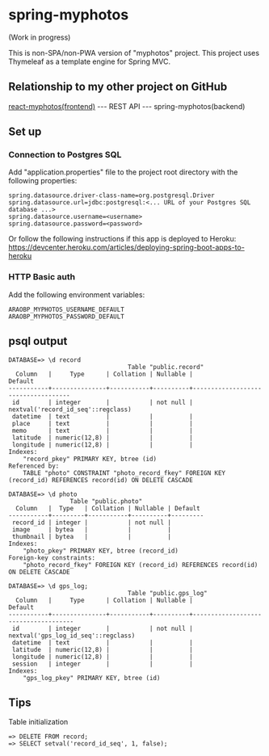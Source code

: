 # spring-myphotos
 
(Work in progress)

This is non-SPA/non-PWA version of "myphotos" project. This project uses Thymeleaf as a template engine for Spring MVC.

## Relationship to my other project on GitHub

[react-myphotos(frontend)](https://github.com/araobp/react-myphotos) --- REST API --- spring-myphotos(backend)

## Set up

### Connection to Postgres SQL

Add "application.properties" file to the project root directory with the following properties:

```
spring.datasource.driver-class-name=org.postgresql.Driver
spring.datasource.url=jdbc:postgresql:<... URL of your Postgres SQL database ...>
spring.datasource.username=<username>
spring.datasource.password=<password>
```

Or follow the following instructions if this app is deployed to Heroku: https://devcenter.heroku.com/articles/deploying-spring-boot-apps-to-heroku

### HTTP Basic auth

Add the following environment variables:
```
ARAOBP_MYPHOTOS_USERNAME_DEFAULT
ARAOBP_MYPHOTOS_PASSWORD_DEFAULT
```

## psql output

```
DATABASE=> \d record
                                 Table "public.record"
  Column   |     Type      | Collation | Nullable |              Default               
-----------+---------------+-----------+----------+------------------------------------
 id        | integer       |           | not null | nextval('record_id_seq'::regclass)
 datetime  | text          |           |          | 
 place     | text          |           |          | 
 memo      | text          |           |          | 
 latitude  | numeric(12,8) |           |          | 
 longitude | numeric(12,8) |           |          | 
Indexes:
    "record_pkey" PRIMARY KEY, btree (id)
Referenced by:
    TABLE "photo" CONSTRAINT "photo_record_fkey" FOREIGN KEY (record_id) REFERENCES record(id) ON DELETE CASCADE

DATABASE=> \d photo
                 Table "public.photo"
  Column   |  Type   | Collation | Nullable | Default 
-----------+---------+-----------+----------+---------
 record_id | integer |           | not null | 
 image     | bytea   |           |          | 
 thumbnail | bytea   |           |          | 
Indexes:
    "photo_pkey" PRIMARY KEY, btree (record_id)
Foreign-key constraints:
    "photo_record_fkey" FOREIGN KEY (record_id) REFERENCES record(id) ON DELETE CASCADE

DATABASE=> \d gps_log;
                                 Table "public.gps_log"
  Column   |     Type      | Collation | Nullable |               Default               
-----------+---------------+-----------+----------+-------------------------------------
 id        | integer       |           | not null | nextval('gps_log_id_seq'::regclass)
 datetime  | text          |           |          | 
 latitude  | numeric(12,8) |           |          | 
 longitude | numeric(12,8) |           |          | 
 session   | integer       |           |          | 
Indexes:
    "gps_log_pkey" PRIMARY KEY, btree (id)
```

## Tips

Table initialization
```
=> DELETE FROM record;
=> SELECT setval('record_id_seq', 1, false);
```
